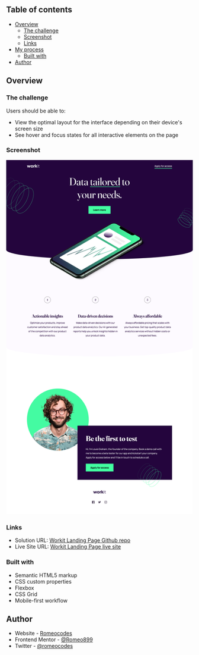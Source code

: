## Table of contents

- [Overview](#overview)
  - [The challenge](#the-challenge)
  - [Screenshot](#screenshot)
  - [Links](#links)
- [My process](#my-process)
  - [Built with](#built-with)
- [Author](#author)


## Overview

### The challenge

Users should be able to:

- View the optimal layout for the interface depending on their device's screen size
- See hover and focus states for all interactive elements on the page

### Screenshot

![](./screenshot.png)


### Links

- Solution URL: [Workit Landing Page Github repo](https://github.com/Romeo899/workitLandingPage)
- Live Site URL: [Workit Landing Page live site](https://workitlandingpagerc.netlify.app/)

### Built with

- Semantic HTML5 markup
- CSS custom properties
- Flexbox
- CSS Grid
- Mobile-first workflow


## Author

- Website - [Romeocodes](https://linktr.ee/romeocodes)
- Frontend Mentor - [@Romeo899](https://www.frontendmentor.io/profile/Romeo899)
- Twitter - [@romeocodes](https://x.com/romeocodes)

